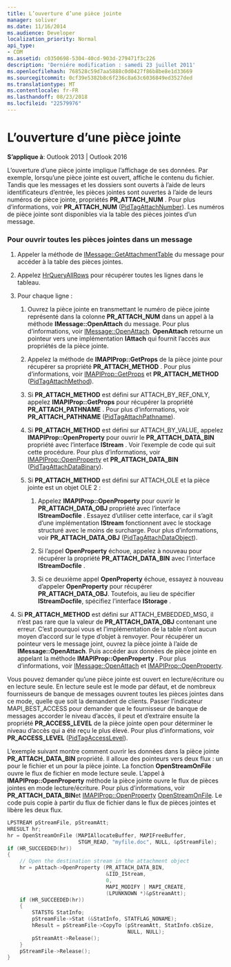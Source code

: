 ```yaml
---
title: L’ouverture d’une pièce jointe
manager: soliver
ms.date: 11/16/2014
ms.audience: Developer
localization_priority: Normal
api_type:
- COM
ms.assetid: c0350698-5304-40cd-903d-279471f3c226
description: 'Derniére modification : samedi 23 juillet 2011'
ms.openlocfilehash: 768528c59d7aa5888c0d0427f86b8be8e1d33669
ms.sourcegitcommit: 0cf39e5382b8c6f236c8a63c6036849ed3527ded
ms.translationtype: MT
ms.contentlocale: fr-FR
ms.lasthandoff: 08/23/2018
ms.locfileid: "22579976"
---
```

# <a name="opening-an-attachment"></a>L’ouverture d’une pièce jointe

**S’applique à**: Outlook 2013 | Outlook 2016 
  
L’ouverture d’une pièce jointe implique l’affichage de ses données. Par exemple, lorsqu’une pièce jointe est ouvert, affiche le contenu du fichier. Tandis que les messages et les dossiers sont ouverts à l’aide de leurs identificateurs d’entrée, les pièces jointes sont ouvertes à l’aide de leurs numéros de pièce jointe, propriétés **PR_ATTACH_NUM** . Pour plus d’informations, voir **PR_ATTACH_NUM** ([PidTagAttachNumber](pidtagattachnumber-canonical-property.md)). Les numéros de pièce jointe sont disponibles via la table des pièces jointes d’un message.
  
### <a name="to-open-all-attachments-in-a-message"></a>Pour ouvrir toutes les pièces jointes dans un message
  
1. Appeler la méthode de [IMessage::GetAttachmentTable](imessage-getattachmenttable.md) du message pour accéder à la table des pièces jointes. 
    
2. Appelez [HrQueryAllRows](hrqueryallrows.md) pour récupérer toutes les lignes dans le tableau. 
    
3. Pour chaque ligne : 
    
    1. Ouvrez la pièce jointe en transmettant le numéro de pièce jointe représenté dans la colonne **PR_ATTACH_NUM** dans un appel à la méthode **IMessage::OpenAttach** du message. Pour plus d’informations, voir [IMessage::OpenAttach](imessage-openattach.md). **OpenAttach** retourne un pointeur vers une implémentation **IAttach** qui fournit l’accès aux propriétés de la pièce jointe. 
        
    2. Appelez la méthode de **IMAPIProp::GetProps** de la pièce jointe pour récupérer sa propriété **PR_ATTACH_METHOD** . Pour plus d’informations, voir [IMAPIProp::GetProps](imapiprop-getprops.md) et **PR_ATTACH_METHOD** ([PidTagAttachMethod](pidtagattachmethod-canonical-property.md)).
        
    3. Si **PR_ATTACH_METHOD** est défini sur ATTACH_BY_REF_ONLY, appelez **IMAPIProp::GetProps** pour récupérer la propriété **PR_ATTACH_PATHNAME** . Pour plus d’informations, voir **PR_ATTACH_PATHNAME** ([PidTagAttachPathname](pidtagattachpathname-canonical-property.md)).
        
    4. Si **PR\_ATTACH_METHOD** est défini sur ATTACH\_BY_VALUE, appelez **IMAPIProp::OpenProperty** pour ouvrir le **PR\_ATTACH_DATA_BIN** propriété avec l’interface **IStream** . Voir l’exemple de code qui suit cette procédure. Pour plus d’informations, voir [IMAPIProp::OpenProperty](imapiprop-openproperty.md) et **PR_ATTACH_DATA_BIN** ([PidTagAttachDataBinary](pidtagattachdatabinary-canonical-property.md)).
        
    5. Si **PR_ATTACH_METHOD** est défini sur ATTACH_OLE et la pièce jointe est un objet OLE 2 : 
        
        1. Appelez **IMAPIProp::OpenProperty** pour ouvrir le **PR\_ATTACH_DATA_OBJ** propriété avec l’interface **IStreamDocfile** . Essayez d’utiliser cette interface, car il s’agit d’une implémentation **IStream** fonctionnent avec le stockage structuré avec le moins de surcharge. Pour plus d’informations, voir **PR_ATTACH_DATA_OBJ** ([PidTagAttachDataObject](pidtagattachdataobject-canonical-property.md)).
            
        2. Si l’appel **OpenProperty** échoue, appelez à nouveau pour récupérer la propriété **PR_ATTACH_DATA_BIN** avec l’interface **IStreamDocfile** . 
            
        3. Si ce deuxième appel **OpenProperty** échoue, essayez à nouveau d’appeler **OpenProperty** pour récupérer **PR_ATTACH_DATA_OBJ**. Toutefois, au lieu de spécifier **IStreamDocfile**, spécifiez l’interface **IStorage** . 
    
4. Si **PR_ATTACH_METHOD** est défini sur ATTACH_EMBEDDED_MSG, il n’est pas rare que la valeur de **PR_ATTACH_DATA_OBJ** contenant une erreur. C’est pourquoi vous et l’implémentation de la table n’ont aucun moyen d’accord sur le type d’objet à renvoyer. Pour récupérer un pointeur vers le message joint, ouvrez la pièce jointe à l’aide de **IMessage::OpenAttach**. Puis accéder aux données de pièce jointe en appelant la méthode **IMAPIProp::OpenProperty** . Pour plus d’informations, voir [IMessage::OpenAttach](imessage-openattach.md) et [IMAPIProp::OpenProperty](imapiprop-openproperty.md).
    
Vous pouvez demander qu’une pièce jointe est ouvert en lecture/écriture ou en lecture seule. En lecture seule est le mode par défaut, et de nombreux fournisseurs de banque de messages ouvrent toutes les pièces jointes dans ce mode, quelle que soit la demandent de clients. Passer l’indicateur MAPI_BEST_ACCESS pour demander que le fournisseur de banque de messages accorder le niveau d’accès, il peut et d’extraire ensuite la propriété **PR_ACCESS_LEVEL** de la pièce jointe open pour déterminer le niveau d’accès qui a été reçu le plus élevé. Pour plus d’informations, voir **PR_ACCESS_LEVEL** ([PidTagAccessLevel](pidtagaccesslevel-canonical-property.md)).
  
L’exemple suivant montre comment ouvrir les données dans la pièce jointe **PR\_ATTACH_DATA_BIN** propriété. Il alloue des pointeurs vers deux flux : un pour le fichier et un pour la pièce jointe. La fonction **OpenStreamOnFile** ouvre le flux de fichier en mode lecture seule. L’appel à **IMAPIProp::OpenProperty** méthode la pièce jointe ouvre le flux de pièces jointes en mode lecture/écriture. Pour plus d’informations, voir **PR_ATTACH_DATA_BIN**et [IMAPIProp::OpenProperty](imapiprop-openproperty.md) [OpenStreamOnFile](openstreamonfile.md). Le code puis copie à partir du flux de fichier dans le flux de pièces jointes et libère les deux flux.
  
```cpp
LPSTREAM pStreamFile, pStreamAtt;
HRESULT hr;
hr = OpenStreamOnFile (MAPIAllocateBuffer, MAPIFreeBuffer,
                       STGM_READ, "myfile.doc", NULL, &pStreamFile);
if (HR_SUCCEEDED(hr))
{
    // Open the destination stream in the attachment object
    hr = pAttach->OpenProperty (PR_ATTACH_DATA_BIN,
                                &IID_IStream,
                                0,
                                MAPI_MODIFY | MAPI_CREATE,
                                (LPUNKNOWN *)&pStreamAtt);
    if (HR_SUCCEEDED(hr))
    {
        STATSTG StatInfo;
        pStreamFile->Stat (&StatInfo, STATFLAG_NONAME);
        hResult = pStreamFile->CopyTo (pStreamAtt, StatInfo.cbSize,
                                       NULL, NULL);
        pStreamAtt->Release();
    }
    pStreamFile->Release();
}
```


